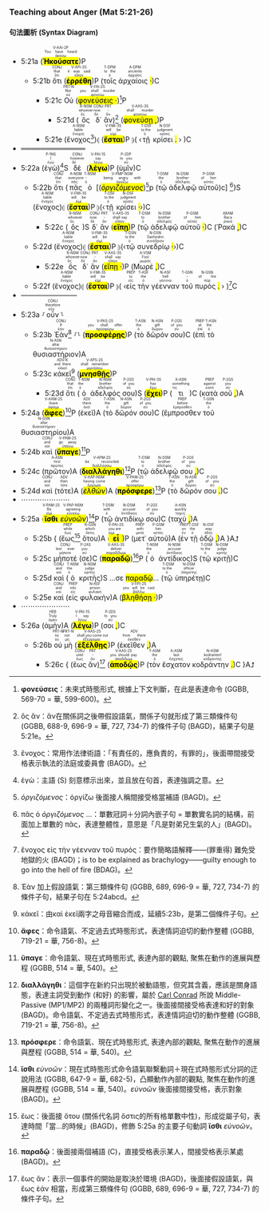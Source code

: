### Teaching about Anger (Mat 5:21-26)

#### 句法圖析 (Syntax Diagram)

- 5:21a (<RUBY><ruby><ruby><mark class='verb'><strong>Ἠκούσατε</mark></strong><rt>ἀκούω</rt></ruby><rt>You have heard</rt></ruby><rt>V-AAI-2P</rt></RUBY>)P 
	- 5:21b <RUBY><ruby><ruby>ὅτι<rt>ὅτι</rt></ruby><rt>that</rt></ruby><rt>CONJ</rt></RUBY> (<RUBY><ruby><ruby><mark class='verb'><strong>ἐρρέθη</mark></strong><rt>εἶπον</rt></ruby><rt>it was said</rt></ruby><rt>V-API-3S</rt></RUBY>)P (<RUBY><ruby><ruby>τοῖς<rt>ὁ</rt></ruby><rt>to the</rt></ruby><rt>T-DPM</rt></RUBY> <RUBY><ruby><ruby>ἀρχαίοις <mark class='punctuation'>·</mark><rt>ἀρχαῖος</rt></ruby><rt>ancients</rt></ruby><rt>A-DPM</rt></RUBY>)C
		- 5:21c <RUBY><ruby><ruby>Οὐ<rt>οὐ</rt></ruby><rt>Not</rt></ruby><rt>PRT-N</rt></RUBY> (<RUBY><ruby><ruby><mark class='verb'>φονεύσεις <mark class='punctuation'>·</mark></mark><rt>φονεύω</rt></ruby><rt>you shall murder</rt></ruby><rt>V-FAI-2S</rt></RUBY>)[^1]P 
			- 5:21d (<RUBY><ruby><ruby>ὃς<rt>ὅς</rt></ruby><rt>whoever</rt></ruby><rt>R-NSM</rt></RUBY> <RUBY><ruby><ruby>δ᾽<rt>δέ</rt></ruby><rt>now</rt></ruby><rt>CONJ</rt></RUBY> <RUBY><ruby><ruby>ἂν<rt>ἄν</rt></ruby><rt>-</rt></ruby><rt>PRT</rt></RUBY>)[^2] (<RUBY><ruby><ruby><mark class='verb'>φονεύσῃ <mark class='punctuation'>,</mark></mark><rt>φονεύω</rt></ruby><rt>shall murder</rt></ruby><rt>V-AAS-3S</rt></RUBY>)P
		- 5:21e (<RUBY><ruby><ruby>ἔνοχος<rt>ἔνοχος</rt></ruby><rt>liable</rt></ruby><rt>A-NSM</rt></RUBY>[^3])⦇ (<RUBY><ruby><ruby><mark class='verb'><strong>ἔσται</mark></strong><rt>εἰμί</rt></ruby><rt>will be</rt></ruby><rt>V-FMI-3S</rt></RUBY>)P ⦈( ‹<RUBY><ruby><ruby>τῇ<rt>ὁ</rt></ruby><rt>to the</rt></ruby><rt>T-DSF</rt></RUBY> <RUBY><ruby><ruby>κρίσει <mark class='punctuation'>.</mark><rt>κρίσις</rt></ruby><rt>judgment</rt></ruby><rt>N-DSF</rt></RUBY> › )C
- ═════════════
- 5:22a (<RUBY><ruby><ruby>ἐγὼ<rt>ἐγώ</rt></ruby><rt>I</rt></ruby><rt>P-1NS</rt></RUBY>)[^4]S <RUBY><ruby><ruby>δὲ<rt>δέ</rt></ruby><rt>however</rt></ruby><rt>CONJ</rt></RUBY> (<RUBY><ruby><ruby><mark class='verb'><strong>λέγω</mark></strong><rt>λέγω</rt></ruby><rt>say</rt></ruby><rt>V-PAI-1S</rt></RUBY>)P (<RUBY><ruby><ruby>ὑμῖν<rt>σύ</rt></ruby><rt>to you</rt></ruby><rt>P-2DP</rt></RUBY>)C
	- 5:22b <RUBY><ruby><ruby>ὅτι<rt>ὅτι</rt></ruby><rt>that</rt></ruby><rt>CONJ</rt></RUBY> {<RUBY><ruby><ruby>πᾶς<rt>πᾶς</rt></ruby><rt>everyone</rt></ruby><rt>A-NSM</rt></RUBY> <RUBY><ruby><ruby>ὁ<rt>ὁ</rt></ruby><rt>-</rt></ruby><rt>T-NSM</rt></RUBY> [(<RUBY><ruby><ruby><mark class='ptc'><em>ὀργιζόμενος</em></mark><rt>ὀργίζω</rt></ruby><rt>being angry with</rt></ruby><rt>V-PMP-NSM</rt></RUBY>)[^5]p (<RUBY><ruby><ruby>τῷ<rt>ὁ</rt></ruby><rt>the</rt></ruby><rt>T-DSM</rt></RUBY> <RUBY><ruby><ruby>ἀδελφῷ<rt>ἀδελφός</rt></ruby><rt>brother</rt></ruby><rt>N-DSM</rt></RUBY> <RUBY><ruby><ruby>αὐτοῦ<rt>αὐτός</rt></ruby><rt>of him</rt></ruby><rt>P-GSM</rt></RUBY>)c] [^6]}S (<RUBY><ruby><ruby>ἔνοχος<rt>ἔνοχος</rt></ruby><rt>liable</rt></ruby><rt>A-NSM</rt></RUBY>)⦇ (<RUBY><ruby><ruby><mark class='verb'><strong>ἔσται</mark></strong><rt>εἰμί</rt></ruby><rt>will be</rt></ruby><rt>V-FMI-3S</rt></RUBY>)P ⦈(‹<RUBY><ruby><ruby>τῇ<rt>ὁ</rt></ruby><rt>to the</rt></ruby><rt>T-DSF</rt></RUBY> <RUBY><ruby><ruby>κρίσει <mark class='punctuation'>·</mark><rt>κρίσις</rt></ruby><rt>judgment</rt></ruby><rt>N-DSF</rt></RUBY>›)C 
		- 5:22c (<RUBY><ruby><ruby>ὃς<rt>ὅς</rt></ruby><rt>whoever</rt></ruby><rt>R-NSM</rt></RUBY>)S <RUBY><ruby><ruby>δ᾽<rt>δέ</rt></ruby><rt>now</rt></ruby><rt>CONJ</rt></RUBY> <RUBY><ruby><ruby>ἂν<rt>ἄν</rt></ruby><rt>-</rt></ruby><rt>PRT</rt></RUBY> (<RUBY><ruby><ruby><mark class='verb'><strong>εἴπῃ</mark></strong><rt>εἶπον</rt></ruby><rt>shall say</rt></ruby><rt>V-AAS-3S</rt></RUBY>)P (<RUBY><ruby><ruby>τῷ<rt>ὁ</rt></ruby><rt>to</rt></ruby><rt>T-DSM</rt></RUBY> <RUBY><ruby><ruby>ἀδελφῷ<rt>ἀδελφός</rt></ruby><rt>brother</rt></ruby><rt>N-DSM</rt></RUBY> <RUBY><ruby><ruby>αὐτοῦ <mark class='punctuation'>·</mark><rt>αὐτός</rt></ruby><rt>of him</rt></ruby><rt>P-GSM</rt></RUBY>)C (<RUBY><ruby><ruby>Ῥακά <mark class='punctuation'>,</mark><rt>ῥακά</rt></ruby><rt>Raca</rt></ruby><rt>ARAM</rt></RUBY>)C 
	- 5:22d (<RUBY><ruby><ruby>ἔνοχος<rt>ἔνοχος</rt></ruby><rt>liable</rt></ruby><rt>A-NSM</rt></RUBY>)⦇ (<RUBY><ruby><ruby><mark class='verb'><strong>ἔσται</mark></strong><rt>εἰμί</rt></ruby><rt>will be</rt></ruby><rt>V-FMI-3S</rt></RUBY>)P ⦈(‹<RUBY><ruby><ruby>τῷ<rt>ὁ</rt></ruby><rt>to the</rt></ruby><rt>T-DSN</rt></RUBY> <RUBY><ruby><ruby>συνεδρίῳ <mark class='punctuation'>·</mark><rt>συνέδριον</rt></ruby><rt>Sanhedrin</rt></ruby><rt>N-DSN</rt></RUBY>›)C 
		- 5:22e <RUBY><ruby><ruby>ὃς<rt>ὅς</rt></ruby><rt>whoever</rt></ruby><rt>R-NSM</rt></RUBY> <RUBY><ruby><ruby>δ᾽<rt>δέ</rt></ruby><rt>now</rt></ruby><rt>CONJ</rt></RUBY> <RUBY><ruby><ruby>ἂν<rt>ἄν</rt></ruby><rt>-</rt></ruby><rt>PRT</rt></RUBY> (<RUBY><ruby><ruby><mark class='verb'>εἴπῃ <mark class='punctuation'>·</mark></mark><rt>εἶπον</rt></ruby><rt>shall say</rt></ruby><rt>V-AAS-3S</rt></RUBY>)P (<RUBY><ruby><ruby>Μωρέ <mark class='punctuation'>,</mark><rt>μωρός</rt></ruby><rt>Fool</rt></ruby><rt>A-VSM</rt></RUBY>)C 
	- 5:22f (<RUBY><ruby><ruby>ἔνοχος<rt>ἔνοχος</rt></ruby><rt>liable</rt></ruby><rt>A-NSM</rt></RUBY>)⦇ (<RUBY><ruby><ruby><mark class='verb'><strong>ἔσται</mark></strong><rt>εἰμί</rt></ruby><rt>will be</rt></ruby><rt>V-FMI-3S</rt></RUBY>)P ⦈( ‹<RUBY><ruby><ruby>εἰς<rt>εἰς</rt></ruby><rt>to</rt></ruby><rt>PREP</rt></RUBY> <RUBY><ruby><ruby>τὴν<rt>ὁ</rt></ruby><rt>the</rt></ruby><rt>T-ASF</rt></RUBY> <RUBY><ruby><ruby>γέενναν<rt>γέεννα</rt></ruby><rt>hell</rt></ruby><rt>N-ASF</rt></RUBY> <RUBY><ruby><ruby>τοῦ<rt>ὁ</rt></ruby><rt>-</rt></ruby><rt>T-GSN</rt></RUBY> <RUBY><ruby><ruby>πυρός <mark class='punctuation'>.</mark><rt>πῦρ</rt></ruby><rt>of fire</rt></ruby><rt>N-GSN</rt></RUBY> › )[^7]C 
- ————————
- 5:23a ⸉<RUBY><ruby><ruby>οὖν<rt>οὖν</rt></ruby><rt>therefore</rt></ruby><rt>CONJ</rt></RUBY>⸊
	- 5:23b <RUBY><ruby><ruby>Ἐὰν<rt>ἐάν</rt></ruby><rt>If</rt></ruby><rt>CONJ</rt></RUBY>[^8] ⸉⸊ (<RUBY><ruby><ruby><mark class='verb'><strong>προσφέρῃς</mark></strong><rt>προσφέρω</rt></ruby><rt>you shall offer</rt></ruby><rt>V-PAS-2S</rt></RUBY>)P (<RUBY><ruby><ruby>τὸ<rt>ὁ</rt></ruby><rt>the</rt></ruby><rt>T-ASN</rt></RUBY> <RUBY><ruby><ruby>δῶρόν<rt>δῶρον</rt></ruby><rt>gift</rt></ruby><rt>N-ASN</rt></RUBY> <RUBY><ruby><ruby>σου<rt>σύ</rt></ruby><rt>of you</rt></ruby><rt>P-2GS</rt></RUBY>)C (<RUBY><ruby><ruby>ἐπὶ<rt>ἐπί</rt></ruby><rt>at</rt></ruby><rt>PREP</rt></RUBY> <RUBY><ruby><ruby>τὸ<rt>ὁ</rt></ruby><rt>the</rt></ruby><rt>T-ASN</rt></RUBY> <RUBY><ruby><ruby>θυσιαστήριον<rt>θυσιαστήριον</rt></ruby><rt>altar</rt></ruby><rt>N-ASN</rt></RUBY>)A 
	- 5:23c <RUBY><ruby><ruby>κἀκεῖ<rt>κἀκεῖ</rt></ruby><rt>and there</rt></ruby><rt>ADV-K</rt></RUBY>[^9] (<RUBY><ruby><ruby><mark class='verb'><strong>μνησθῇς</mark></strong><rt>μιμνήσκω</rt></ruby><rt>shall remember</rt></ruby><rt>V-APS-2S</rt></RUBY>)P 
		- 5:23d <RUBY><ruby><ruby>ὅτι<rt>ὅτι</rt></ruby><rt>that</rt></ruby><rt>CONJ</rt></RUBY> (<RUBY><ruby><ruby>ὁ<rt>ὁ</rt></ruby><rt>the</rt></ruby><rt>T-NSM</rt></RUBY> <RUBY><ruby><ruby>ἀδελφός<rt>ἀδελφός</rt></ruby><rt>brother</rt></ruby><rt>N-NSM</rt></RUBY> <RUBY><ruby><ruby>σου<rt>σύ</rt></ruby><rt>of you</rt></ruby><rt>P-2GS</rt></RUBY>)S (<RUBY><ruby><ruby><mark class='verb'><strong>ἔχει</mark></strong><rt>ἔχω</rt></ruby><rt>has</rt></ruby><rt>V-PAI-3S</rt></RUBY>)P (<RUBY><ruby><ruby>τι<rt>τις</rt></ruby><rt>something</rt></ruby><rt>X-ASN</rt></RUBY>)C (<RUBY><ruby><ruby>κατὰ<rt>κατά</rt></ruby><rt>against</rt></ruby><rt>PREP</rt></RUBY> <RUBY><ruby><ruby>σοῦ <mark class='punctuation'>,</mark><rt>σύ</rt></ruby><rt>you</rt></ruby><rt>P-2GS</rt></RUBY>)A 
- 5:24a (<RUBY><ruby><ruby><mark class='verb'><strong>ἄφες</mark></strong><rt>ἀφίημι</rt></ruby><rt>leave</rt></ruby><rt>V-AAM-2S</rt></RUBY>)[^10]P (<RUBY><ruby><ruby>ἐκεῖ<rt>ἐκεῖ</rt></ruby><rt>there</rt></ruby><rt>ADV</rt></RUBY>)A (<RUBY><ruby><ruby>τὸ<rt>ὁ</rt></ruby><rt>the</rt></ruby><rt>T-ASN</rt></RUBY> <RUBY><ruby><ruby>δῶρόν<rt>δῶρον</rt></ruby><rt>gift</rt></ruby><rt>N-ASN</rt></RUBY> <RUBY><ruby><ruby>σου<rt>σύ</rt></ruby><rt>of you</rt></ruby><rt>P-2GS</rt></RUBY>)C (<RUBY><ruby><ruby>ἔμπροσθεν<rt>ἔμπροσθεν</rt></ruby><rt>before</rt></ruby><rt>PREP</rt></RUBY> <RUBY><ruby><ruby>τοῦ<rt>ὁ</rt></ruby><rt>the</rt></ruby><rt>T-GSN</rt></RUBY> <RUBY><ruby><ruby>θυσιαστηρίου<rt>θυσιαστήριον</rt></ruby><rt>altar</rt></ruby><rt>N-GSN</rt></RUBY>)A
- 5:24b <RUBY><ruby><ruby>καὶ<rt>καί</rt></ruby><rt>and</rt></ruby><rt>CONJ</rt></RUBY> (<RUBY><ruby><ruby><mark class='verb'><strong>ὕπαγε</mark></strong><rt>ὑπάγω</rt></ruby><rt>go away</rt></ruby><rt>V-PAM-2S</rt></RUBY>)[^11]P
- 5:24c (<RUBY><ruby><ruby>πρῶτον<rt>πρῶτος</rt></ruby><rt>first</rt></ruby><rt>A-ASN</rt></RUBY>)A (<RUBY><ruby><ruby><mark class='verb'><strong>διαλλάγηθι</mark></strong><rt>διαλλάσσω</rt></ruby><rt>be reconciled</rt></ruby><rt>V-APM-2S</rt></RUBY>)[^12]P (<RUBY><ruby><ruby>τῷ<rt>ὁ</rt></ruby><rt>to</rt></ruby><rt>T-DSM</rt></RUBY> <RUBY><ruby><ruby>ἀδελφῷ<rt>ἀδελφός</rt></ruby><rt>brother</rt></ruby><rt>N-DSM</rt></RUBY> <RUBY><ruby><ruby>σου <mark class='punctuation'>,</mark><rt>σύ</rt></ruby><rt>of you</rt></ruby><rt>P-2GS</rt></RUBY>)C
- 5:24d <RUBY><ruby><ruby>καὶ<rt>καί</rt></ruby><rt>and</rt></ruby><rt>CONJ</rt></RUBY> (<RUBY><ruby><ruby>τότε<rt>τότε</rt></ruby><rt>then</rt></ruby><rt>ADV</rt></RUBY>)A (<RUBY><ruby><ruby><mark class='ptc'><em>ἐλθὼν</em></mark><rt>ἔρχομαι</rt></ruby><rt>having come</rt></ruby><rt>V-AAP-NSM</rt></RUBY>)A (<RUBY><ruby><ruby><mark class='verb'><strong>πρόσφερε</mark></strong><rt>προσφέρω</rt></ruby><rt>offer</rt></ruby><rt>V-PAM-2S</rt></RUBY>)[^13]P (<RUBY><ruby><ruby>τὸ<rt>ὁ</rt></ruby><rt>the</rt></ruby><rt>T-ASN</rt></RUBY> <RUBY><ruby><ruby>δῶρόν<rt>δῶρον</rt></ruby><rt>gift</rt></ruby><rt>N-ASN</rt></RUBY> <RUBY><ruby><ruby>σου <mark class='punctuation'>.</mark><rt>σύ</rt></ruby><rt>of you</rt></ruby><rt>P-2GS</rt></RUBY>)C 
- ⋯⋯⋯⋯⋯⋯⋯
- 5:25a (<RUBY><ruby><ruby><mark class='verb'><strong>ἴσθι</mark></strong><rt>εἰμί</rt></ruby><rt>Be</rt></ruby><rt>V-PAM-2S</rt></RUBY> <RUBY><ruby><ruby><mark class='ptc'><em>εὐνοῶν</em></mark><rt>εὐνοέω</rt></ruby><rt>agreeing</rt></ruby><rt>V-PAP-NSM</rt></RUBY>)[^14]P (<RUBY><ruby><ruby>τῷ<rt>ὁ</rt></ruby><rt>with</rt></ruby><rt>T-DSM</rt></RUBY> <RUBY><ruby><ruby>ἀντιδίκῳ<rt>ἀντίδικος</rt></ruby><rt>accuser</rt></ruby><rt>N-DSM</rt></RUBY> <RUBY><ruby><ruby>σου<rt>σύ</rt></ruby><rt>of you</rt></ruby><rt>P-2GS</rt></RUBY>)C (<RUBY><ruby><ruby>ταχὺ <mark class='punctuation'>,</mark><rt>ταχύς</rt></ruby><rt>quickly</rt></ruby><rt>A-ASN</rt></RUBY>)A 
	- 5:25b { (<RUBY><ruby><ruby>ἕως<rt>ἕως</rt></ruby><rt>while</rt></ruby><rt>PREP</rt></RUBY>[^15] <RUBY><ruby><ruby>ὅτου<rt>ὅστις</rt></ruby><rt>which</rt></ruby><rt>R-GSN</rt></RUBY>)A (<RUBY><ruby><ruby><mark class='verb'><strong>εἶ</mark></strong><rt>εἰμί</rt></ruby><rt>you are</rt></ruby><rt>V-PAI-2S</rt></RUBY>)P (<RUBY><ruby><ruby>μετ᾽<rt>μετά</rt></ruby><rt>with</rt></ruby><rt>PREP</rt></RUBY> <RUBY><ruby><ruby>αὐτοῦ<rt>αὐτός</rt></ruby><rt>him</rt></ruby><rt>P-GSM</rt></RUBY>)A (<RUBY><ruby><ruby>ἐν<rt>ἐν</rt></ruby><rt>on</rt></ruby><rt>PREP</rt></RUBY> <RUBY><ruby><ruby>τῇ<rt>ὁ</rt></ruby><rt>the</rt></ruby><rt>T-DSF</rt></RUBY> <RUBY><ruby><ruby>ὁδῷ <mark class='punctuation'>,</mark><rt>ὁδός</rt></ruby><rt>way</rt></ruby><rt>N-DSF</rt></RUBY>)A }A⮥
	- 5:25c <RUBY><ruby><ruby>μήποτέ<rt>μήποτε</rt></ruby><rt>lest ever</rt></ruby><rt>CONJ</rt></RUBY> (<RUBY><ruby><ruby>σε<rt>σύ</rt></ruby><rt>you</rt></ruby><rt>P-2AS</rt></RUBY>)C (<RUBY><ruby><ruby><mark class='verb'><strong>παραδῷ</mark></strong><rt>παραδίδωμι</rt></ruby><rt>deliver</rt></ruby><rt>V-AAS-3S</rt></RUBY>)[^16]P (<RUBY><ruby><ruby>ὁ<rt>ὁ</rt></ruby><rt>the</rt></ruby><rt>T-NSM</rt></RUBY> <RUBY><ruby><ruby>ἀντίδικος<rt>ἀντίδικος</rt></ruby><rt>accuser</rt></ruby><rt>N-NSM</rt></RUBY>)S (<RUBY><ruby><ruby>τῷ<rt>ὁ</rt></ruby><rt>to the</rt></ruby><rt>T-DSM</rt></RUBY> <RUBY><ruby><ruby>κριτῇ<rt>κριτής</rt></ruby><rt>judge</rt></ruby><rt>N-DSM</rt></RUBY>)C
	- 5:25d <RUBY><ruby><ruby>καὶ<rt>καί</rt></ruby><rt>and</rt></ruby><rt>CONJ</rt></RUBY> (<RUBY><ruby><ruby>ὁ<rt>ὁ</rt></ruby><rt>the</rt></ruby><rt>T-NSM</rt></RUBY> <RUBY><ruby><ruby>κριτὴς<rt>κριτής</rt></ruby><rt>judge</rt></ruby><rt>N-NSM</rt></RUBY>)S ...σε <mark class='verb'>παραδῷ</mark>... (<RUBY><ruby><ruby>τῷ<rt>ὁ</rt></ruby><rt>to the</rt></ruby><rt>T-DSM</rt></RUBY> <RUBY><ruby><ruby>ὑπηρέτῃ<rt>ὑπηρέτης</rt></ruby><rt>officer</rt></ruby><rt>N-DSM</rt></RUBY>)C
	- 5:25e <RUBY><ruby><ruby>καὶ<rt>καί</rt></ruby><rt>and</rt></ruby><rt>CONJ</rt></RUBY> (<RUBY><ruby><ruby>εἰς<rt>εἰς</rt></ruby><rt>into</rt></ruby><rt>PREP</rt></RUBY> <RUBY><ruby><ruby>φυλακὴν<rt>φυλακή</rt></ruby><rt>prison</rt></ruby><rt>N-ASF</rt></RUBY>)A (<RUBY><ruby><ruby><mark class='verb'>βληθήσῃ <mark class='punctuation'>·</mark></mark><rt>βάλλω</rt></ruby><rt>you will be cast</rt></ruby><rt>V-FPI-2S</rt></RUBY>)P
- ⋯⋯⋯⋯⋯⋯⋯
- 5:26a (<RUBY><ruby><ruby>ἀμὴν<rt>ἀμήν</rt></ruby><rt>Truly</rt></ruby><rt>HEB</rt></RUBY>)A (<RUBY><ruby><ruby><mark class='verb'><strong>λέγω</mark></strong><rt>λέγω</rt></ruby><rt>I say</rt></ruby><rt>V-PAI-1S</rt></RUBY>)P (<RUBY><ruby><ruby>σοι <mark class='punctuation'>,</mark><rt>σύ</rt></ruby><rt>to you</rt></ruby><rt>P-2DS</rt></RUBY>)C 
	- 5:26b <RUBY><ruby><ruby>οὐ<rt>οὐ</rt></ruby><rt>no</rt></ruby><rt>PRT-N</rt></RUBY> <RUBY><ruby><ruby>μὴ<rt>μή</rt></ruby><rt>not</rt></ruby><rt>PRT-N</rt></RUBY> (<RUBY><ruby><ruby><mark class='verb'><strong>ἐξέλθῃς</mark></strong><rt>ἐξέρχομαι</rt></ruby><rt>shall you come out</rt></ruby><rt>V-AAS-2S</rt></RUBY>)P (<RUBY><ruby><ruby>ἐκεῖθεν <mark class='punctuation'>,</mark><rt>ἐκεῖθεν</rt></ruby><rt>from there</rt></ruby><rt>ADV</rt></RUBY>)A
		- 5:26c { (<RUBY><ruby><ruby>ἕως<rt>ἕως</rt></ruby><rt>until</rt></ruby><rt>CONJ</rt></RUBY> <RUBY><ruby><ruby>ἂν<rt>ἄν</rt></ruby><rt>-</rt></ruby><rt>PRT</rt></RUBY>)[^17] (<RUBY><ruby><ruby><mark class='verb'><strong>ἀποδῷς</mark></strong><rt>ἀποδίδωμι</rt></ruby><rt>you should pay</rt></ruby><rt>V-AAS-2S</rt></RUBY>)P (<RUBY><ruby><ruby>τὸν<rt>ὁ</rt></ruby><rt>the</rt></ruby><rt>T-ASM</rt></RUBY> <RUBY><ruby><ruby>ἔσχατον<rt>ἔσχατος</rt></ruby><rt>last</rt></ruby><rt>A-ASM</rt></RUBY> <RUBY><ruby><ruby>κοδράντην <mark class='punctuation'>.</mark><rt>κοδράντης</rt></ruby><rt>kodranten!</rt></ruby><rt>N-ASM</rt></RUBY>)C }A⮥


[^1]: **φονεύσεις**：未來式時態形式, 根據上下文判斷，在此是表達命令 (GGBB, 569-70 = 華, 599-600)。
[^2]: ὃς ἂν：ἄν在關係詞之後帶假設語氣，關係子句就形成了第三類條件句 (GGBB, 688-9, 696-9 = 華, 727, 734-7)  的條件子句 (BAGD)，結果子句是 5:21e。
[^3]: ἔνοχος：常用作法律術語：「有責任的，應負責的，有罪的」，後面帶間接受格表示執法的法庭或委員會 (BAGD)。
[^4]: ἐγὼ：主語 (S) 刻意標示出來，並且放在句首，表達強調之意。
[^5]: _ὀργιζόμενος_：ὀργίζω 後面接人稱間接受格當補語 (BAGD)。
[^6]: πᾶς ὁ _ὀργιζόμενος_ ...：單數冠詞＋分詞內嵌子句 = 單數實名詞的結構，前面加上單數的 πᾶς，表達整體性，意思是「凡是對弟兄生氣的人」(BAGD)。
[^7]: ἔνοχος εἰς τὴν γέενναν τοῦ πυρός：要作簡略語解釋——(罪重得) 難免受地獄的火 (BAGD)；is to be explained as brachylogy——guilty enough to go into the hell of fire  (BDAG)。
[^8]: Ἐὰν 加上假設語氣：第三類條件句 (GGBB, 689, 696-9 = 華, 727, 734-7) 的條件子句，結果子句在 5:24abcd。
[^9]: κἀκεῖ：由καὶ ἐκεῖ兩字之母音縮合而成，延續5:23b，是第二個條件子句。
[^10]: **ἄφες**：命令語氣、不定過去式時態形式，表達情詞迫切的動作整體 (GGBB, 719-21 = 華, 756-8)。
[^11]: **ὕπαγε**：命令語氣、現在式時態形式, 表達內部的觀點, 聚焦在動作的進展與歷程 (GGBB, 514 = 華, 540)。
[^12]: **διαλλάγηθι**：這個字在新約只出現於被動語態，但究其含義，應該是關身語態，表達主詞受到動作 (和好) 的影響，屬於 [Carl Conrad](https://sites.wustl.edu/cwconrad/ancient-greek-voice/) 所說 Middle-Passive (MP1/MP2) 的兩種詞形變化之一。後面接間接受格表達和好的對象 (BAGD)。命令語氣、不定過去式時態形式，表達情詞迫切的動作整體 (GGBB, 719-21 = 華, 756-8)。
[^13]: **πρόσφερε**：命令語氣、現在式時態形式, 表達內部的觀點, 聚焦在動作的進展與歷程 (GGBB, 514 = 華, 540)。
[^14]: **ἴσθι** _εὐνοῶν_：現在式時態形式命令語氣聯繫動詞＋現在式時態形式分詞的迂說用法 (GGBB, 647-9 = 華, 682-5)，凸顯動作內部的觀點, 聚焦在動作的進展與歷程 (GGBB, 514 = 華, 540)。_εὐνοῶν_ 後面接間接受格，表示對象 (BAGD)。
[^15]: ἕως：後面接 ὅτου (關係代名詞 ὅστις的所有格單數中性)，形成從屬子句，表達時間「當…的時候」(BAGD)，修飾 5:25a 的主要子句動詞 **ἴσθι** _εὐνοῶν_。
[^16]: **παραδῷ**：後面接兩個補語 (C)，直接受格表示某人，間接受格表示某處 (BAGD)。
[^17]: ἕως ἂν：表示一個事件的開始是取決於環境 (BAGD)，後面接假設語氣，與 ἕως ἐάν 相當，形成第三類條件句 (GGBB, 689, 696-9 = 華, 727, 734-7) 的條件子句。
